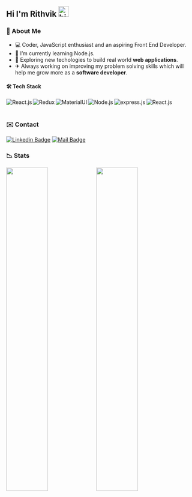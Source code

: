 ## Hi I'm Rithvik <img src="https://user-images.githubusercontent.com/1303154/88677602-1635ba80-d120-11ea-84d8-d263ba5fc3c0.gif" width="28px" height="28px" alt="hi">

### :page_facing_up: About  Me
- :computer: Coder, JavaScript enthusiast and an aspiring Front End Developer.
- 🔭 I’m currently learning Node.js.
- 🌱 Exploring new techologies to build real world **web applications**.
- ✈ Always working on improving my problem solving skills which will help me grow more as a **software developer**.

#### :hammer_and_wrench: Tech Stack
<img align="left" src="https://img.shields.io/badge/React-20232A?style=for-the-badge&logo=react&logoColor=61DAFB" alt="React.js">
<img align="left" src="https://img.shields.io/badge/Redux-593D88?style=for-the-badge&logo=redux&logoColor=white" alt="Redux">
<img align="left" src="https://img.shields.io/badge/Material%20UI-007FFF?style=for-the-badge&logo=mui&logoColor=white" alt="MaterialUI">
<img align="left" src="https://img.shields.io/badge/Node.js-339933?style=for-the-badge&logo=nodedotjs&logoColor=white" alt="Node.js">
<img align="left" src="https://img.shields.io/badge/Express.js-000000?style=for-the-badge&logo=express&logoColor=white" alt="express.js">
<img align="left" src="https://img.shields.io/badge/MongoDB-4EA94B?style=for-the-badge&logo=mongodb&logoColor=white" alt="React.js">
<br />
<br />


### :envelope: Contact
[![Linkedin Badge](https://img.shields.io/badge/-LinkedIn-0e76a8?style=flat&labelColor=0e76a8&logo=linkedin&logoColor=white)](https://www.linkedin.com/in/rithvik-shetty-5553b3a7/) [![Mail Badge](https://img.shields.io/badge/-Gmail-c0392b?style=flat&labelColor=c0392b&logo=gmail&logoColor=white)](mailto:rsrithvik@gmail.com)

### :chart_with_downwards_trend: Stats
<img align="left" width=47% src ="https://github-readme-stats.vercel.app/api?username=rithvik24"/>

<img align="left" width=47% src ="https://github-readme-stats.vercel.app/api/top-langs/?username=rithvik24&layout=compact"/>
